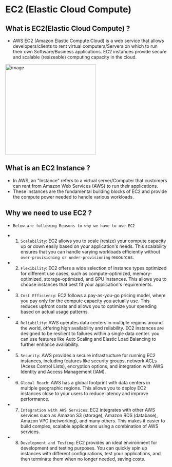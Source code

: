 # EC2 (Elastic Cloud Compute) 

## What is EC2(Elastic Cloud Compute) ? 
* AWS EC2 (Amazon Elastic Compute Cloud) is a web service that allows developers/clients to rent virtual computers/Servers on which to run their own Software/Business applications. EC2 instances provide secure and scalable (resizeable) computing capacity in the cloud.

<img width="282" alt="image" src="https://github.com/user-attachments/assets/5f0835bd-76e0-4d61-92a0-021e9ba88e9b">


## What is an EC2 Instance ?
* In AWS, an "Instance" refers to a virtual server/Computer that customers can rent from Amazon Web Services (AWS) to run their applications. 
* These instances are the fundamental building blocks of EC2 and provide the compute power needed to handle various workloads.

## Why we need to use EC2 ?
* ```Below are following Reasons to why we have to use EC2```
  
* 1. ```Scalability```: EC2 allows you to scale (resize) your compute capacity up or down easily based on your application's needs.
                  This scalability ensures that you can handle varying workloads efficiently without ```over-provisioning or under-provisioning``` resources.


* 2. ```Flexibility```: EC2 offers a wide selection of instance types optimized for different use cases, such as compute-optimized, memory-optimized, storage-optimized, and 
                        GPU instances.
                  This allows you to choose instances that best fit your application's requirements.


* 3. ```Cost Efficiency```: EC2 follows a pay-as-you-go pricing model, where you pay only for the compute capacity you actually use.
                      This reduces upfront costs and allows you to optimize your spending based on actual usage patterns.


* 4. ```Reliability```: AWS operates data centers in multiple regions around the world, offering high availability and reliability.
                  EC2 instances are designed to be resilient to failures within a single data center.
                  you can use features like Auto Scaling and Elastic Load Balancing to further enhance availability.


* 5. ```Security```: AWS provides a secure infrastructure for running EC2 instances, including features like security groups, network ACLs (Acess Control Lists), encryption                       options, and integration with AWS Identity and Access Management (IAM).


* 6. ```Global Reach```: AWS has a global footprint with data centers in multiple geographic regions.
                   This allows you to deploy EC2 instances close to your users to reduce latency and improve performance.


* 7. ```Integration with AWS Services```: EC2 integrates with other AWS services such as Amazon S3 (storage), Amazon RDS (database), Amazon VPC (networking), and many others.
                                    This makes it easier to build complex, scalable applications using a combination of AWS services.


* 8. ```Development and Testing```: EC2 provides an ideal environment for development and testing purposes. You can quickly spin up instances with different configurations, test                                 your applications, and then terminate them when no longer needed, saving costs.


  


